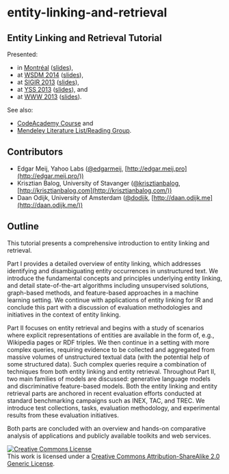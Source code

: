 # entity-linking-and-retrieval

## Entity Linking and Retrieval Tutorial 

Presented: 
* in [Montréal](http://www.eventbrite.com/e/entity-linking-and-retrieval-for-semantic-search-tickets-11786203853) ([slides](https://github.com/ejmeij/entity-linking-and-retrieval-tutorial/tree/master/MTL%202014)), 
* at [WSDM 2014](http://wsdm-conference.org/2014/) ([slides](https://github.com/ejmeij/entity-linking-and-retrieval-tutorial/tree/master/WSDM%202014)), 
* at [SIGIR 2013](http://sigir2013.ie/tutorials.html) ([slides](https://github.com/ejmeij/entity-linking-and-retrieval-tutorial/tree/master/SIGIR%202013)), 
* at [YSS 2013](https://www.facebook.com/YahooSummerSchool2013) ([slides](https://github.com/ejmeij/entity-linking-and-retrieval-tutorial/tree/master/BLR%202013)), and 
* at [WWW 2013](http://www2013.org/2013/04/15/13th-tutorial-11-entity-linking-and-retrieval/) ([slides](https://github.com/ejmeij/entity-linking-and-retrieval-tutorial/tree/master/WWW%202013)).

See also:
* [CodeAcademy Course](http://bit.ly/ELR-course) and
* [Mendeley Literature List/Reading Group](http://bit.ly/ELR-bib).

## Contributors

*   Edgar Meij, Yahoo Labs ([@edgarmeij](https://twitter.com/edgarmeij), [http://edgar.meij.pro](http://edgar.meij.pro/))
*   Krisztian Balog, University of Stavanger ([@krisztianbalog](https://twitter.com/krisztianbalog), [http://krisztianbalog.com](http://krisztianbalog.com/))
*   Daan Odijk, University of Amsterdam ([@dodijk](https://twitter.com/dodijk), [http://daan.odijk.me](http://daan.odijk.me/))

## Outline

This tutorial presents a comprehensive introduction to entity linking and retrieval.  

Part I provides a detailed overview of entity linking, which addresses identifying and disambiguating entity occurrences in unstructured text. We introduce the fundamental concepts and principles underlying entity linking, and detail state-of-the-art algorithms including unsupervised solutions, graph-based methods, and feature-based approaches in a machine learning setting. We continue with applications of entity linking for IR and conclude this part with a discussion of evaluation methodologies and initiatives in the context of entity linking.  

Part II focuses on entity retrieval and begins with a study of scenarios where explicit representations of entities are available in the form of, e.g., Wikipedia pages or RDF triples. We then continue in a setting with more complex queries, requiring evidence to be collected and aggregated from massive volumes of unstructured textual data (with the potential help of some structured data). Such complex queries require a combination of techniques from both entity linking and entity retrieval. Throughout Part II, two main families of models are discussed: generative language models and discriminative feature-based models. Both the entity linking and entity retrieval parts are anchored in recent evaluation efforts conducted at standard benchmarking campaigns such as INEX, TAC, and TREC. We introduce test collections, tasks, evaluation methodology, and experimental results from these evaluation initiatives.  

Both parts are concluded with an overview and hands-on comparative analysis of applications and publicly available toolkits and web services.

[![Creative Commons License](http://i.creativecommons.org/l/by-sa/2.0/88x31.png)](http://creativecommons.org/licenses/by-sa/2.0/)  
This work is licensed under a [Creative Commons Attribution-ShareAlike 2.0 Generic License](http://creativecommons.org/licenses/by-sa/2.0/).</section>




